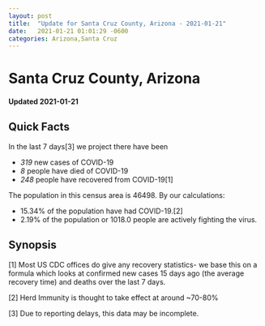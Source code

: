 ```yaml
---
layout: post
title:  "Update for Santa Cruz County, Arizona - 2021-01-21"
date:   2021-01-21 01:01:29 -0600
categories: Arizona,Santa Cruz
---
```


# Santa Cruz County, Arizona
#### Updated 2021-01-21

## Quick Facts

In the last 7 days[3] we project there have been
- *319* new cases of COVID-19
- *8* people have died of COVID-19
- *248* people have recovered from COVID-19[1]

The population in this census area is 46498. By our calculations:
- 15.34% of the population have had COVID-19.[2]
- 2.19% of the population or 1018.0 people are actively fighting the virus.

## Synopsis




[1] Most US CDC offices do give any recovery statistics- we base this on a formula which looks at confirmed new cases
15 days ago (the average recovery time) and deaths over the last 7 days.

[2] Herd Immunity is thought to take effect at around ~70-80%

[3] Due to reporting delays, this data may be incomplete.
 
    